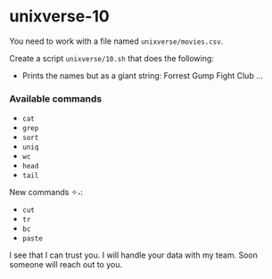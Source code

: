 # unixverse-10


You need to work with a file named `unixverse/movies.csv`.

Create a script `unixverse/10.sh` that does the following:

- Prints the names but as a giant string: Forrest Gump Fight Club ...

### Available commands

* `cat`
* `grep`
* `sort`
* `uniq`
* `wc`
* `head`
* `tail`

New commands ✧˖:
* `cut`
* `tr`
* `bc`
* `paste`

<p data-story-username="amirhan">I see that I can trust you. I will handle your data with my team.
Soon someone will reach out to you.</p>
